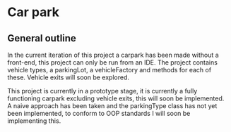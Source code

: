 # Car park

## General outline

In the current iteration of this project a carpark has been made without a front-end, this project can only be run from an IDE. The project contains vehicle types, a parkingLot, a vehicleFactory and methods for each of these. Vehicle exits will soon be explored.

This project is currently in a prototype stage, it is currently a fully functioning carpark excluding vehicle exits, this will soon be implemented. A naive approach has been taken and the parkingType class has not yet been implemented, to conform to OOP standards I will soon be implementing this. 